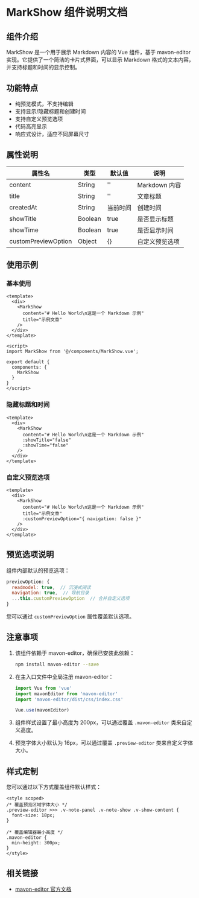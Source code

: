 # MarkShow 组件说明文档

## 组件介绍

MarkShow 是一个用于展示 Markdown 内容的 Vue 组件，基于 mavon-editor 实现。它提供了一个简洁的卡片式界面，可以显示 Markdown 格式的文本内容，并支持标题和时间的显示控制。

## 功能特点

- 纯预览模式，不支持编辑
- 支持显示/隐藏标题和创建时间
- 支持自定义预览选项
- 代码高亮显示
- 响应式设计，适应不同屏幕尺寸

## 属性说明

| 属性名 | 类型 | 默认值 | 说明 |
| --- | --- | --- | --- |
| content | String | '' | Markdown 内容 |
| title | String | '' | 文章标题 |
| createdAt | String | 当前时间 | 创建时间 |
| showTitle | Boolean | true | 是否显示标题 |
| showTime | Boolean | true | 是否显示时间 |
| customPreviewOption | Object | {} | 自定义预览选项 |

## 使用示例

### 基本使用

```vue
<template>
  <div>
    <MarkShow 
      content="# Hello World\n这是一个 Markdown 示例" 
      title="示例文章" 
    />
  </div>
</template>

<script>
import MarkShow from '@/components/MarkShow.vue';

export default {
  components: {
    MarkShow
  }
}
</script>
```

### 隐藏标题和时间

```vue
<template>
  <div>
    <MarkShow 
      content="# Hello World\n这是一个 Markdown 示例" 
      :showTitle="false"
      :showTime="false"
    />
  </div>
</template>
```

### 自定义预览选项

```vue
<template>
  <div>
    <MarkShow 
      content="# Hello World\n这是一个 Markdown 示例" 
      title="示例文章" 
      :customPreviewOption="{ navigation: false }"
    />
  </div>
</template>
```

## 预览选项说明

组件内部默认的预览选项：

```javascript
previewOption: {
  readmodel: true,  // 沉浸式阅读
  navigation: true,  // 导航目录
  ...this.customPreviewOption  // 合并自定义选项
}
```

您可以通过 `customPreviewOption` 属性覆盖默认选项。

## 注意事项

1. 该组件依赖于 mavon-editor，确保已安装此依赖：
   ```bash
   npm install mavon-editor --save
   ```

2. 在主入口文件中全局注册 mavon-editor：
   ```javascript
   import Vue from 'vue'
   import mavonEditor from 'mavon-editor'
   import 'mavon-editor/dist/css/index.css'
   
   Vue.use(mavonEditor)
   ```

3. 组件样式设置了最小高度为 200px，可以通过覆盖 `.mavon-editor` 类来自定义高度。

4. 预览字体大小默认为 16px，可以通过覆盖 `.preview-editor` 类来自定义字体大小。

## 样式定制

您可以通过以下方式覆盖组件默认样式：

```vue
<style scoped>
/* 覆盖预览区域字体大小 */
.preview-editor >>> .v-note-panel .v-note-show .v-show-content {
  font-size: 18px;
}

/* 覆盖编辑器最小高度 */
.mavon-editor {
  min-height: 300px;
}
</style>
```

## 相关链接

- [mavon-editor 官方文档](https://github.com/hinesboy/mavonEditor)